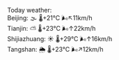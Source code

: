 Today weather:  
Beijing: 🌫  🌡️+21°C 🌬️↖11km/h  
Tianjin: ⛅️  🌡️+23°C 🌬️↑22km/h  
Shijiazhuang: ☀️   🌡️+29°C 🌬️↑16km/h  
Tangshan: 🌦   🌡️+23°C 🌬️↗12km/h  
